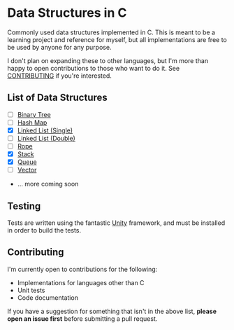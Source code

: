 # Data Structures in C

Commonly used data structures implemented in C. This is meant to be a learning project and reference for myself, but all
implementations
are free to be used by anyone for any purpose.

I don't plan on expanding these to other languages, but I'm more than happy to open contributions to those who want to
do it. See [CONTRIBUTING](#contributing) if you're interested.

## List of Data Structures

- [ ] [Binary Tree](binary_tree.c)
- [ ] [Hash Map](hash_map.c)
- [x] [Linked List (Single)](linked_list.c)
- [ ] [Linked List (Double)](dbl_linked_list.c)
- [ ] [Rope](rope.c)
- [x] [Stack](stack.c)
- [x] [Queue](queue.c)
- [ ] [Vector](vector.c)
- ... more coming soon

## Testing

Tests are written using the fantastic [Unity](https://github.com/ThrowTheSwitch/Unity) framework, and must be installed
in order to build the tests.

## Contributing

I'm currently open to contributions for the following:

- Implementations for languages other than C
- Unit tests
- Code documentation

If you have a suggestion for something that isn't in the above list, **please open an issue first** before
submitting a
pull request.